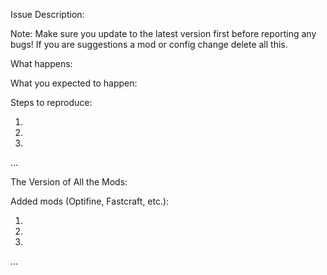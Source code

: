 Issue Description:

Note: Make sure you update to the latest version first before reporting any bugs! If you are suggestions a mod or config change delete all this.

What happens:

What you expected to happen:

Steps to reproduce:

1.
2.
3.
...

The Version of All the Mods:

Added mods (Optifine, Fastcraft, etc.):

1.
2.
3.
...
